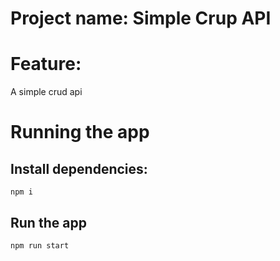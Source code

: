 # Project name: Simple Crup API
# Feature:
A simple crud api
# Running the app
## Install dependencies: 
`npm i`
## Run the app
`npm run start`